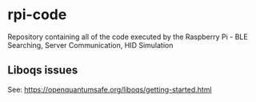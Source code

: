# rpi-code
Repository containing all of the code executed by the Raspberry Pi - BLE Searching, Server Communication, HID Simulation


## Liboqs issues
See: https://openquantumsafe.org/liboqs/getting-started.html
